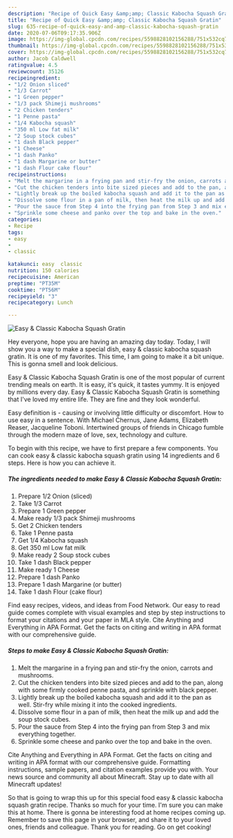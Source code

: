 ```yaml
---
description: "Recipe of Quick Easy &amp;amp; Classic Kabocha Squash Gratin"
title: "Recipe of Quick Easy &amp;amp; Classic Kabocha Squash Gratin"
slug: 635-recipe-of-quick-easy-and-amp-classic-kabocha-squash-gratin
date: 2020-07-06T09:17:35.906Z
image: https://img-global.cpcdn.com/recipes/5598828102156288/751x532cq70/easy-classic-kabocha-squash-gratin-recipe-main-photo.jpg
thumbnail: https://img-global.cpcdn.com/recipes/5598828102156288/751x532cq70/easy-classic-kabocha-squash-gratin-recipe-main-photo.jpg
cover: https://img-global.cpcdn.com/recipes/5598828102156288/751x532cq70/easy-classic-kabocha-squash-gratin-recipe-main-photo.jpg
author: Jacob Caldwell
ratingvalue: 4.5
reviewcount: 35126
recipeingredient:
- "1/2 Onion sliced"
- "1/3 Carrot"
- "1 Green pepper"
- "1/3 pack Shimeji mushrooms"
- "2 Chicken tenders"
- "1 Penne pasta"
- "1/4 Kabocha squash"
- "350 ml Low fat milk"
- "2 Soup stock cubes"
- "1 dash Black pepper"
- "1 Cheese"
- "1 dash Panko"
- "1 dash Margarine or butter"
- "1 dash Flour cake flour"
recipeinstructions:
- "Melt the margarine in a frying pan and stir-fry the onion, carrots and mushrooms."
- "Cut the chicken tenders into bite sized pieces and add to the pan, along with some firmly cooked penne pasta, and sprinkle with black pepper."
- "Lightly break up the boiled kabocha squash and add it to the pan as well. Stir-fry while mixing it into the cooked ingredients."
- "Dissolve some flour in a pan of milk, then heat the milk up and add the soup stock cubes."
- "Pour the sauce from Step 4 into the frying pan from Step 3 and mix everything together."
- "Sprinkle some cheese and panko over the top and bake in the oven."
categories:
- Recipe
tags:
- easy
- 
- classic

katakunci: easy  classic 
nutrition: 150 calories
recipecuisine: American
preptime: "PT35M"
cooktime: "PT56M"
recipeyield: "3"
recipecategory: Lunch

---
```



![Easy &amp; Classic Kabocha Squash Gratin](https://img-global.cpcdn.com/recipes/5598828102156288/751x532cq70/easy-classic-kabocha-squash-gratin-recipe-main-photo.jpg)

Hey everyone, hope you are having an amazing day today. Today, I will show you a way to make a special dish, easy &amp; classic kabocha squash gratin. It is one of my favorites. This time, I am going to make it a bit unique. This is gonna smell and look delicious.

Easy &amp; Classic Kabocha Squash Gratin is one of the most popular of current trending meals on earth. It is easy, it's quick, it tastes yummy. It is enjoyed by millions every day. Easy &amp; Classic Kabocha Squash Gratin is something that I've loved my entire life. They are fine and they look wonderful.

Easy definition is - causing or involving little difficulty or discomfort. How to use easy in a sentence. With Michael Chernus, Jane Adams, Elizabeth Reaser, Jacqueline Toboni. Intertwined groups of friends in Chicago fumble through the modern maze of love, sex, technology and culture.


To begin with this recipe, we have to first prepare a few components. You can cook easy &amp; classic kabocha squash gratin using 14 ingredients and 6 steps. Here is how you can achieve it.

<!--inarticleads1-->

##### The ingredients needed to make Easy &amp; Classic Kabocha Squash Gratin:

1. Prepare 1/2 Onion (sliced)
1. Take 1/3 Carrot
1. Prepare 1 Green pepper
1. Make ready 1/3 pack Shimeji mushrooms
1. Get 2 Chicken tenders
1. Take 1 Penne pasta
1. Get 1/4 Kabocha squash
1. Get 350 ml Low fat milk
1. Make ready 2 Soup stock cubes
1. Take 1 dash Black pepper
1. Make ready 1 Cheese
1. Prepare 1 dash Panko
1. Prepare 1 dash Margarine (or butter)
1. Take 1 dash Flour (cake flour)


Find easy recipes, videos, and ideas from Food Network. Our easy to read guide comes complete with visual examples and step by step instructions to format your citations and your paper in MLA style. Cite Anything and Everything in APA Format. Get the facts on citing and writing in APA format with our comprehensive guide. 

<!--inarticleads2-->

##### Steps to make Easy &amp; Classic Kabocha Squash Gratin:

1. Melt the margarine in a frying pan and stir-fry the onion, carrots and mushrooms.
1. Cut the chicken tenders into bite sized pieces and add to the pan, along with some firmly cooked penne pasta, and sprinkle with black pepper.
1. Lightly break up the boiled kabocha squash and add it to the pan as well. Stir-fry while mixing it into the cooked ingredients.
1. Dissolve some flour in a pan of milk, then heat the milk up and add the soup stock cubes.
1. Pour the sauce from Step 4 into the frying pan from Step 3 and mix everything together.
1. Sprinkle some cheese and panko over the top and bake in the oven.


Cite Anything and Everything in APA Format. Get the facts on citing and writing in APA format with our comprehensive guide. Formatting instructions, sample papers, and citation examples provide you with. Your news source and community all about Minecraft. Stay up to date with all Minecraft updates! 

So that is going to wrap this up for this special food easy &amp; classic kabocha squash gratin recipe. Thanks so much for your time. I'm sure you can make this at home. There is gonna be interesting food at home recipes coming up. Remember to save this page in your browser, and share it to your loved ones, friends and colleague. Thank you for reading. Go on get cooking!
